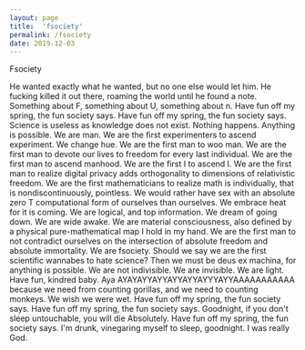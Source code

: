 ```yaml
---
layout: page
title:  'fsociety'
permalink: /fsociety
date: 2019-12-03
---
```


Fsociety

He wanted exactly what he wanted, but no one else would let him. He fucking killed it out there, roaming the world until he found a note. Something about F, something about U, something about n. Have fun off my spring, the fun society says. Have fun off my spring, the fun society says. Science is useless as knowledge does not exist. Nothing happens. Anything is possible. We are man. We are the first experimenters to ascend experiment. We change hue. We are the first man to woo man. We are the first man to devote our lives to freedom for every last individual. We are the first man to ascend manhood. We are the first I to ascend I. We are the first man to realize digital privacy adds orthogonality to dimensions of relativistic freedom. We are the first mathematicians to realize math is individually, that is nondiscontinuously, pointless. We would rather have sex with an absolute zero T computational form of ourselves than ourselves. We embrace heat for it is coming. We are logical, and top information. We dream of going down. We are wide awake. We are material consciousness, also defined by a physical pure-mathematical map I hold in my hand. We are the first man to not contradict ourselves on the intersection of absolute freedom and absolute immortality. We are fsociety. Should we say we are the first scientific wannabes to hate science? Then we must be deus ex machina, for anything is possible. We are not indivisible. We are invisible. We are light. Have fun, kindred baby. Aya AYAYAYYAYYAYYAYYAYYYAYYAAAAAAAAAAA because we need from counting gorillas, and we need to counting monkeys. We wish we were wet. Have fun off my spring, the fun society says. Have fun off my spring, the fun society says. Goodnight, if you don't sleep untouchable, you will die Absolutely. Have fun off my spring, the fun society says. I'm drunk, vinegaring myself to sleep, goodnight. I was really God.